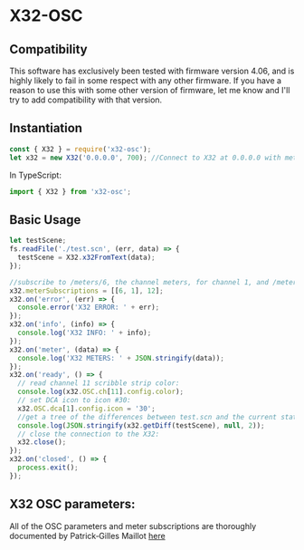 # X32-OSC

## Compatibility

This software has exclusively been tested with firmware version 4.06, and is highly likely to fail in some respect with any other firmware. If you have a reason to use this with some other version of firmware, let me know and I'll try to add compatibility with that version.

## Instantiation

```javascript
const { X32 } = require('x32-osc');
let x32 = new X32('0.0.0.0', 700); //Connect to X32 at 0.0.0.0 with meter info sent every 700ms
```

In TypeScript:

```typescript
import { X32 } from 'x32-osc';
```

## Basic Usage

```javascript
let testScene;
fs.readFile('./test.scn', (err, data) => {
  testScene = X32.x32FromText(data);
});

//subscribe to /meters/6, the channel meters, for channel 1, and /meters/12, the recording meters
x32.meterSubscriptions = [[6, 1], 12];
x32.on('error', (err) => {
  console.error('X32 ERROR: ' + err);
});
x32.on('info', (info) => {
  console.log('X32 INFO: ' + info);
});
x32.on('meter', (data) => {
  console.log('X32 METERS: ' + JSON.stringify(data));
});
x32.on('ready', () => {
  // read channel 11 scribble strip color:
  console.log(x32.OSC.ch[11].config.color);
  // set DCA icon to icon #30:
  x32.OSC.dca[1].config.icon = '30';
  //get a tree of the differences between test.scn and the current state of the console:
  console.log(JSON.stringify(x32.getDiff(testScene), null, 2));
  // close the connection to the X32:
  x32.close();
});
x32.on('closed', () => {
  process.exit();
});
```

## X32 OSC parameters:

All of the OSC parameters and meter subscriptions are thoroughly documented by Patrick‐Gilles Maillot [here](https://drive.google.com/file/d/1Snbwx3m6us6L1qeP1_pD6s8hbJpIpD0a/view)
